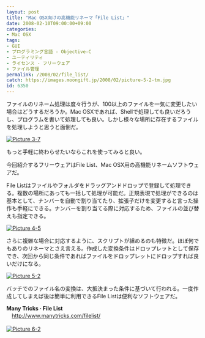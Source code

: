 ```yaml
---
layout: post
title: "Mac OSX向けの高機能リネーマ「File List」"
date: 2008-02-10T09:00:00+09:00
categories:
- Mac OSX
tags: 
- GUI
- プログラミング言語 - Objective-C
- ユーティリティ
- ライセンス - フリーウェア
- ファイル管理
permalink: /2008/02/file_list/
catch: https://images.moongift.jp/2008/02/picture-5-2-tm.jpg
id: 6350
---
```

ファイルのリネーム処理は度々行うが、100以上のファイルを一気に変更したい場合はどうするだろうか。Mac OSXであれば、Shellで処理しても良いだろうし、プログラムを書いて処理しても良い。しかし様々な場所に存在するファイルを処理しようと思うと面倒だ。   
  
[![Picture 3-7](https://images.moongift.jp/2008/02/picture-3-7-tm.jpg)](https://images.moongift.jp/2008/02/picture-3-7.png)  
  
もっと手軽に終わらせたいならこれを使ってみると良い。   
  
今回紹介するフリーウェアはFile List、Mac OSX用の高機能リネームソフトウェアだ。   
<!--more-->  
File Listはファイルやフォルダをドラッグアンドドロップで登録して処理できる。複数の場所にあっても一括して処理が可能だ。正規表現で処理ができるのは基本として、ナンバーを自動で割り当てたり、拡張子だけを変更すると言った操作も手軽にできる。ナンバーを割り当てる際に対応するため、ファイルの並び替えも指定できる。   
  
[![Picture 4-5](https://images.moongift.jp/2008/02/picture-4-5-tm.jpg)](https://images.moongift.jp/2008/02/picture-4-5.png)  
  
さらに複雑な場合に対応するように、スクリプトが組めるのも特徴だ。ほぼ何でもありのリネーマとさえ言える。作成した変換条件はドロップレットとして保存でき、次回から同じ条件であればファイルをドロップレットにドロップすれば良いだけになる。   
  
[![Picture 5-2](https://images.moongift.jp/2008/02/picture-5-2-tm.jpg)](https://images.moongift.jp/2008/02/picture-5-2.png)  
  
バッチでのファイル名の変換は、大抵決まった条件に基づいて行われる。一度作成してしまえば後は簡単に利用できるFile Listは便利なソフトウェアだ。   
  
**Many Tricks · File List**   
　[http://www.manytricks.com/filelist/   
](http://www.manytricks.com/filelist/)  
[![Picture 6-2](https://images.moongift.jp/2008/02/picture-6-2-tm.jpg)](https://images.moongift.jp/2008/02/picture-6-2.png)

